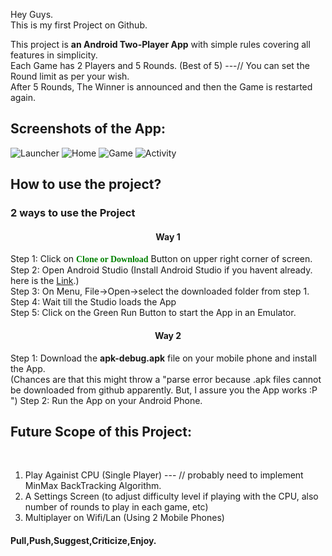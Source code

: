 Hey Guys. <br>
This is my first Project on Github.<br>

This project is <b>an Android Two-Player App</b> with simple rules covering all features in simplicity.<br> 
Each Game has 2 Players and 5 Rounds. (Best of 5) ---// You can set the Round limit as per your wish.<br>
After 5 Rounds, The Winner is announced and then the Game is restarted again. <br>

<b><h2>Screenshots of the App:</h2></b>

![Launcher](1.PNG "Launcher Screen")
![Home](2.PNG "Home Screen")
![Game](3.PNG "Game Screen")
![Activity](4.PNG "Result Screen")

<b><h2>How to use the project?</h2></b>
<h3> 2 ways to use the Project</h3>
<h4><center>Way 1</center></h4>
Step 1: Click on <b><font face="verdana" color="green">Clone or Download</font></b> Button on upper right corner of screen.<br>
Step 2: Open Android Studio (Install Android Studio if you havent already. here is the <a href="https://developer.android.com/studio/install.html">Link</a>.)<br>
Step 3: On Menu, File->Open->select the downloaded folder from step 1.<br>
Step 4: Wait till the Studio loads the App<br>
Step 5: Click on the Green Run Button to start the App in an Emulator.<br>
<h4><center>Way 2</center></h4>
Step 1: Download the <b>apk-debug.apk</b> file on your mobile phone and install the App.<br> (Chances are that this might throw a "parse error because .apk files cannot be downloaded from github apparently. But, I assure you the App works :P ")
Step 2: Run the App on your Android Phone.<br>

<b><h2>Future Scope of this Project:</h2></b><br>
1. Play Againist CPU (Single Player) --- // probably need to implement MinMax BackTracking Algorithm.<br>
2. A Settings Screen (to adjust difficulty level if playing with the CPU, also number of rounds to play in each game, etc)<br>
3. Multiplayer on Wifi/Lan (Using 2 Mobile Phones)<br>

<b> <h4>Pull,Push,Suggest,Criticize,Enjoy.</h4></b>
